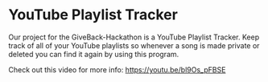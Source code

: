 # YouTube Playlist Tracker
Our project for the GiveBack-Hackathon is a YouTube Playlist Tracker. Keep track of all of your YouTube playlists so whenever a song is made private or deleted you can find it again by using this program.

Check out this video for more info: https://youtu.be/bl9Os_pFBSE
